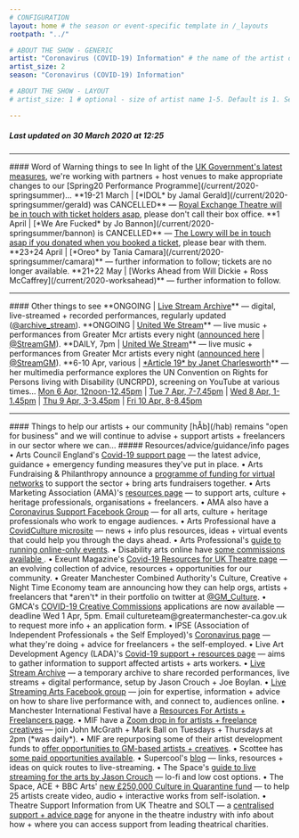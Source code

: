 ```yaml
---
# CONFIGURATION
layout: home # the season or event-specific template in /_layouts
rootpath: "../"

# ABOUT THE SHOW - GENERIC
artist: "Coronavirus (COVID-19) Information" # the name of the artist or company
artist_size: 2
season: "Coronavirus (COVID-19) Information"

# ABOUT THE SHOW - LAYOUT
# artist_size: 1 # optional - size of artist name 1-5. Default is 1. Set longer names to lower values

---
```

##### *Last updated on 30 March 2020 at 12:25*        
<hr>          
#### Word of Warning things to see         
In light of the <a href="http://www.gov.uk/coronavirus" target="_blank">UK Government's latest measures</a>, we're working with partners + host venues to make appropriate changes to our [Spring20 Performance Programme](/current/2020-springsummer)…                
**19-21 March | [*IDOL* by Jamal Gerald](/current/2020-springsummer/gerald) was CANCELLED** — <a href="http://www.royalexchange.co.uk/the-royal-exchange-theatre-suspension-of-activity-from-5pm-on-tuesday-17-march" target="_blank">Royal Exchange Theatre will be in touch with ticket holders asap</a>, please don't call their box office.          
**1 April | [*We Are Fucked* by Jo Bannon](/current/2020-springsummer/bannon) is CANCELLED** — <a href="http://thelowry.com/coronavirus" target="_blank">The Lowry will be in touch asap if you donated when you booked a ticket</a>, please bear with them.         
**23+24 April | [*Oreo* by Tania Camara](/current/2020-springsummer/camara)** — further information to follow; tickets are no longer available.       
**21+22 May | [Works Ahead from Will Dickie + Ross McCaffrey](/current/2020-worksahead)** — further information to follow.        
<hr>          
#### Other things to see         
**ONGOING | <a href="http://livestreamarchive.co.uk" target="_blank">Live Stream Archive</a>** — digital, live-streamed + recorded performances, regularly updated (<a href="http://twitter.com/archive_stream" target="_blank">@archive_stream</a>).        
**ONGOING | <a href="http://unitedwestream.co.uk" target="_blank">United We Stream</a>** — live music + performances from Greater Mcr artists every night (<a href="http://www.greatermanchester-ca.gov.uk/news/united-we-stream-to-broadcast-greater-manchester-culture-to-homes-around-the-world" target="_blank">announced here</a> | <a href="http://twitter.com/StreamGm" target="_blank">@StreamGM</a>).        
**DAILY, 7pm | <a href="http://unitedwestream.co.uk" target="_blank">United We Stream</a>** — live music + performances from Greater Mcr artists every night (<a href="http://www.greatermanchester-ca.gov.uk/news/united-we-stream-to-broadcast-greater-manchester-culture-to-homes-around-the-world" target="_blank">announced here</a> | <a href="http://twitter.com/StreamGm" target="_blank">@StreamGM</a>).        
**6-10 Apr, various | <a href="http://facebook.com/events/3546308572110271" target="_blank">*Article 19* by Janet Charlesworth</a>** 
— her multimedia performance explores the UN Convention on Rights for Persons living with Disability (UNCRPD), screening on YouTube at various times… <a href="http://youtu.be/lJ0qvREVAsw" target="_blank">Mon 6 Apr, 12noon-12.45pm</a> | <a href="http://youtu.be/8GyDaO4_0pU" target="_blank">Tue 7 Apr, 7-7.45pm</a> | <a href="http://youtu.be/rMyOeayO_G0" target="_blank">Wed 8 Apr, 1-1.45pm</a> | <a href="http://youtu.be/xd7SMC7yc68" target="_blank">Thu 9 Apr, 3-3.45pm</a> | <a href="http://youtu.be/SoRl4fJ8x7g" target="_blank">Fri 10 Apr, 8-8.45pm</a>           
<hr>          
#### Things to help our artists + our community         
[hÅb](/hab) remains "open for business" and we will continue to advise + support artists + freelancers in our sector where we can…       
##### Resources/advice/guidance/info pages         
• Arts Council England's <a href="http://artscouncil.org.uk/covid-19" target="_blank">Covid-19 support page</a> — the latest advice, guidance + emergency funding measures they've put in place.         
• Arts Fundraising & Philanthropy announce a <a href="http://artsfundraising.org.uk/networks-funding" target="_blank">programme of funding for virtual networks</a> to support the sector + bring arts fundraisers together.        
• Arts Marketing Association (AMA)'s <a href="http://www.a-m-a.co.uk/coronavirus-covid-19-resources" target="_blank">resources page</a> — to support arts, culture + heritage professionals, organisations + freelancers.        
• AMA also have a <a href="http://facebook.com/groups/AMACommunitySupport" target="_blank">Coronavirus Support Facebook Group</a> — for all arts, culture + heritage professionals who work to engage audiences.        
• Arts Professional have a <a href="http://www.artsprofessional.co.uk/magazine/covidculture" target="_blank">CovidCulture microsite</a>  — news + info plus resources, ideas + virtual events that could help you through the days ahead.          
• Arts Professional's <a href="http://www.artsprofessional.co.uk/news/covid-19-connecting-online-during-social-distancing" target="_blank">guide to running online-only events</a>.          
• Disability arts online have <a href="http://disabilityarts.online/magazine/news/disability-arts-online-announces-new-commissions-for-disabled-artists" target="_blank">some commissions available </a>.         
• Exeunt Magazine's <a href="http://exeuntmagazine.com/features/covid-19-resources-uk-theatre-freelancers" target="_blank">Covid-19 Resources for UK Theatre page</a> — an evolving collection of advice, resources + opportunities for our community.        
• Greater Manchester Combined Authority's Culture, Creative + Night Time Economy team are announcing how they can help orgs, artists + freelancers that *aren't* in their portfolio on twitter at <a href="http://twitter.com/GM_Culture" target="_blank">@GM_Culture</a>.        
• GMCA's <a href="http://twitter.com/GM_Culture/status/1242747895876661248" target="_blank">COVID-19 Creative Commissions</a> applications are now available — deadline Wed 1 Apr, 5pm. Email cultureteam@greatermanchester-ca.gov.uk to request more info + an application form.        
• IPSE (Association of Independent Professionals + the Self Employed)'s <a href="http://www.ipse.co.uk/ipse-news/news-listing/coronavirus-ipse-activity-and-advice-freelancers.html" target="_blank">Coronavirus page</a> — what they're doing + advice for freelancers + the self-employed.        
• Live Art Development Agency (LADA)'s <a href="http://www.thisisliveart.co.uk/resources/covid-19-support-resources" target="_blank">Covid-19 support + resources page</a> — aims to gather information to support affected artists + arts workers.         
• <a href="http://livestreamarchive.co.uk" target="_blank">Live Stream Archive</a> — a temporary archive to share recorded performances, live streams + digital performance, setup by Jason Crouch + Joe Boylan.           
• <a href="http://www.facebook.com/groups/livestreamingarts" target="_blank">Live Streaming Arts Facebook group</a> — join for expertise, information + advice on how to share live performance with, and connect to, audiences online.         
• Manchester International Festival have a <a href="http://mif.co.uk/resources-for-freelance-creatives/" target="_blank">Resources For Artists + Freelancers page</a>.        
• MIF have a <a href="http://mif.co.uk/mif-drop-in-artists-freelance-creatives" target="_blank">Zoom drop in for artists + freelance creatives</a> — join John McGrath + Mark Ball on Tuesdays + Thursdays at 2pm (*was daily*).        
• MIF are repurposing some of their artist development funds to <a href="http://mif.co.uk/creatives_call_out" target="_blank">offer opportunities to GM-based artists + creatives</a>.      
• Scottee has <a href="http://www.scottee.co.uk/single-post/2020/03/20/Room-to-Respond-2020" target="_blank">some paid opportunities available</a>.            
• Supercool's <a href="http://supercooldesign.co.uk/blog/keeping-it-live" target="_blank">blog</a> — links, resources + ideas on quick routes to live-streaming.        
• The Space's <a href="http://www.thespace.org/resource/live-streaming-arts-lo-fi-and-low-cost-options" target="_blank">guide to live streaming for the arts by Jason Crouch</a> — lo-fi and low cost options.        
• The Space, ACE + BBC Arts' <a href="http://www.thespace.org/resource/culture-quarantine" target="_blank">new £250,000 Culture in Quarantine fund</a> — to help 25 artists create video, audio + interactive works from self-isolation.          
• Theatre Support Information from UK Theatre and SOLT — a <a href="http://theatresupport.info" target="_blank">centralised support + advice page</a> for anyone in the theatre industry with info about how + where you can access support from leading theatrical charities.
